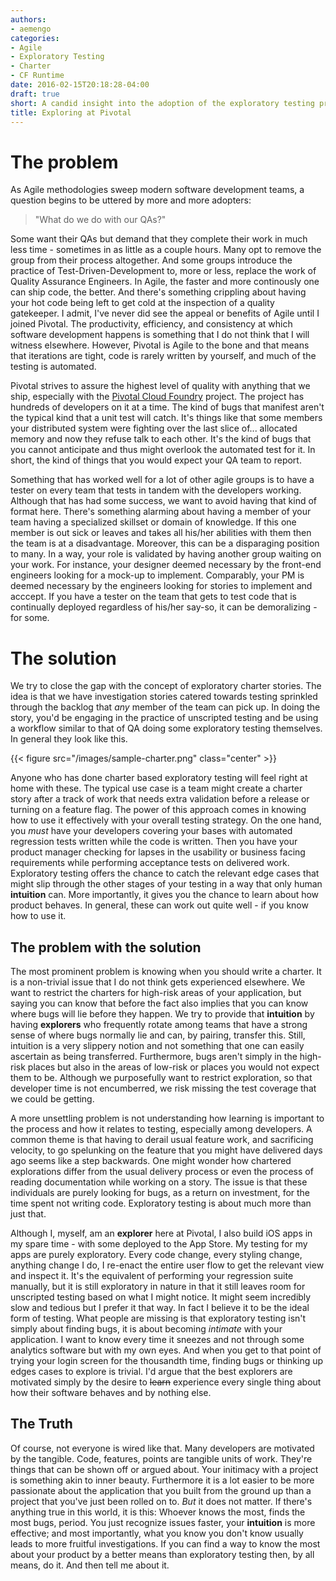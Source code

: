 ```yaml
---
authors:
- aemengo
categories:
- Agile
- Exploratory Testing
- Charter
- CF Runtime
date: 2016-02-15T20:18:28-04:00
draft: true
short: A candid insight into the adoption of the exploratory testing practice at Pivotal Labs.
title: Exploring at Pivotal
---
```


# The problem

As Agile methodologies sweep modern software development teams, a question begins to be uttered by more and more adopters:

> "What do we do with our QAs?"

Some want their QAs but demand that they complete their work in much less time - sometimes in as little as a couple hours. Many opt to remove the group from their process altogether. And some groups introduce the practice of Test-Driven-Development to, more or less, replace the work of Quality Assurance Engineers. In Agile, the faster and more continously one can ship code, the better. And there's something crippling about having your hot code being left to get cold at the inspection of a quality gatekeeper. I admit, I've never did see the appeal or benefits of Agile until I joined Pivotal. The productivity, efficiency, and consistency at which software development happens is something that I do not think that I will witness elsewhere. However, Pivotal is Agile to the bone and that means that iterations are tight, code is rarely written by yourself, and much of the testing is automated.

Pivotal strives to assure the highest level of quality with anything that we ship, especially with the [Pivotal Cloud Foundry](http://pivotal.io/platform) project. The project has hundreds of developers on it at a time. The kind of bugs that manifest aren't the typical kind that a unit test will catch. It's things like that some members your distributed system were fighting over the last slice of... allocated memory and now they refuse talk to each other. It's the kind of bugs that you cannot anticipate and thus might overlook the automated test for it. In short, the kind of things that you would expect your QA team to report.

Something that has worked well for a lot of other agile groups is to have a tester on every team that tests in tandem with the developers working. Although that has had some success, we want to avoid having that kind of format here. There's something alarming about having a member of your team having a specialized skillset or domain of knowledge. If this one member is out sick or leaves and takes all his/her abilities with them then the team is at a disadvantage. Moreover, this can be a disparaging position to many. In a way, your role is validated by having another group waiting on your work. For instance, your designer deemed necessary by the front-end engineers looking for a mock-up to implement. Comparably, your PM is deemed necessary by the engineers looking for stories to implement and acccept. If you have a tester on the team that gets to test code that is continually deployed regardless of his/her say-so, it can be demoralizing - for some.

# The solution

We try to close the gap with the concept of exploratory charter stories. The idea is that we have investigation stories catered towards testing sprinkled through the backlog that *any* member of the team can pick up. In doing the story, you'd be engaging in the practice of unscripted testing and be using a workflow similar to that of QA doing some exploratory testing themselves. In general they look like this.

{{< figure src="/images/sample-charter.png" class="center" >}}

Anyone who has done charter based exploratory testing will feel right at home with these. The typical use case is a team might create a charter story after a track of work that needs extra validation before a release or turning on a feature flag. The power of this approach comes in knowing how to use it effectively with your overall testing strategy. On the one hand, you *must* have your developers covering your bases with automated regression tests written while the code is written. Then you have your product manager checking for lapses in the usability or business facing requirements while performing acceptance tests on delivered work. Exploratory testing offers the chance to catch the relevant edge cases that might slip through the other stages of your testing in a way that only human **intuition** can. More importantly, it gives you the chance to learn about how product behaves. In general, these can work out quite well - if you know how to use it. 

## The problem with the solution

The most prominent problem is knowing when you should write a charter. It is a non-trivial issue that I do not think gets experienced elsewhere. We want to restrict the charters for high-risk areas of your application, but saying you can know that before the fact also implies that you can know where bugs will lie before they happen. We try to provide that **intuition** by having **explorers** who frequently rotate among teams that have a strong sense of where bugs normally lie and can, by pairing, transfer this. Still, intuition is a very slippery notion and not something that one can easily ascertain as being transferred. Furthermore, bugs aren't simply in the high-risk places but also in the areas of low-risk or places you would not expect them to be. Although we purposefully want to restrict exploration, so that developer time is not encumberred, we risk missing the test coverage that we could be getting.

A more unsettling problem is not understanding how learning is important to the process and how it relates to testing, especially among developers. A common theme is that having to derail usual feature work, and sacrificing velocity, to go spelunking on the feature that you might have delivered days ago seems like a step backwards. One might wonder how chartered explorations differ from the usual delivery process or even the process of reading documentation while working on a story. The issue is that these individuals are purely looking for bugs, as a return on investment, for the time spent not writing code. Exploratory testing is about much more than just that.

Although I, myself, am an **explorer** here at Pivotal, I also build iOS apps in my spare time - with some deployed to the App Store. My testing for my apps are purely exploratory. Every code change, every styling change, anything change I do, I re-enact the entire user flow to get the relevant view and inspect it. It's the equivalent of performing your regression suite manually, but it is still exploratory in nature in that it still leaves room for unscripted testing based on what I might notice. It might seem incredibly slow and tedious but I prefer it that way. In fact I believe it to be the ideal form of testing. What people are missing is that exploratory testing isn't simply about finding bugs, it is about becoming _intimate_ with your application. I want to know every time it sneezes and not through some analytics software but with my own eyes. And when you get to that point of trying your login screen for the thousandth time, finding bugs or thinking up edges cases to explore is trivial. I'd argue that the best explorers are motivated simply by the desire to ~~learn~~ experience every single thing about how their software behaves and by nothing else.

## The Truth

Of course, not everyone is wired like that. Many developers are motivated by the tangible. Code, features, points are tangible units of work. They're things that can be shown off or argued about. Your initimacy with a project is something akin to inner beauty. Furthermore it is a lot easier to be more passionate about the application that you built from the ground up than a project that you've just been rolled on to. *But* it does not matter. If there's anything true in this world, it is this: Whoever knows the most, finds the most bugs, period. You just recognize issues faster, your **intuition** is more effective; and most importantly, what you know you don't know usually leads to more fruitful investigations. If you can find a way to know the most about your product by a better means than exploratory testing then, by all means, do it. And then tell me about it.
